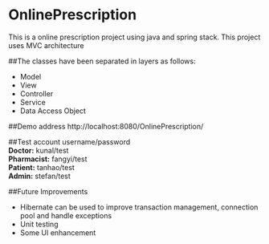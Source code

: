 # OnlinePrescription
This is a online prescription project using java and spring stack.
This project uses MVC architecture

##The classes have been separated in layers as follows:
- Model
- View
- Controller
- Service
- Data Access Object

##Demo address
http://localhost:8080/OnlinePrescription/

##Test account username/password<br>
<b>Doctor:</b>&nbsp;kunal/test<br>
<b>Pharmacist:</b>&nbsp;fangyi/test<br>
<b>Patient:</b>&nbsp;tanhao/test<br>
<b>Admin:</b>&nbsp;stefan/test


##Future Improvements
- Hibernate can be used to improve transaction management, connection pool and handle exceptions
- Unit testing
- Some UI enhancement
